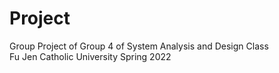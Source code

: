 # Project
 Group Project of Group 4 of System Analysis and Design Class  
 Fu Jen Catholic University Spring 2022
